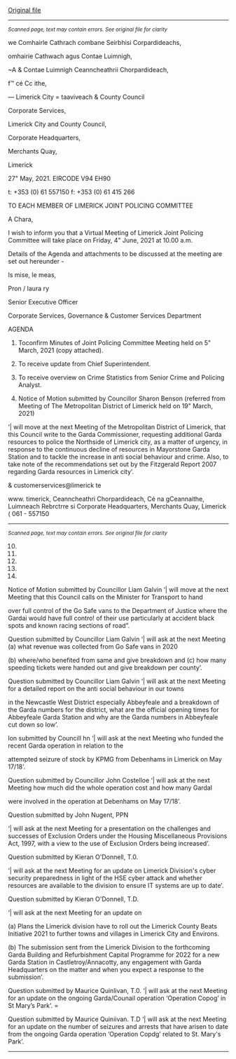 [Original file](https://www.limerick.ie/sites/default/files/media/documents/2021-05/agenda.pdf)

---
*<small>Scanned page, text may contain errors. See original file for clarity</small>*  

we Comhairle Cathrach combane Seirbhisi Corpardideachs,

omhairie Cathwach agus Contae Luimnigh,

~A & Contae Luimnigh Ceanncheathrii Chorpardideach,

f™ cé Cc ithe,

— Limerick City = taaviveach
& County Council

Corporate Services,

Limerick City and County Council,

Corporate Headquarters,

Merchants Quay,

Limerick

27" May, 2021. EIRCODE V94 EH90

t: +353 (0) 61 557150
f: +353 (0) 61 415 266

TO EACH MEMBER OF LIMERICK JOINT POLICING COMMITTEE

A Chara,

I wish to inform you that a Virtual Meeting of Limerick Joint Policing Committee will take place on
Friday, 4" June, 2021 at 10.00 a.m.

Details of the Agenda and attachments to be discussed at the meeting are set out hereunder -

Is mise, le meas,

Pron
/ laura ry

Senior Executive Officer

Corporate Services, Governance & Customer Services Department

AGENDA
1. Toconfirm Minutes of Joint Policing Committee Meeting held on 5" March, 2021
(copy attached).
2. To receive update from Chief Superintendent.

3. To receive overview on Crime Statistics from Senior Crime and Policing Analyst.

4. Notice of Motion submitted by Councillor Sharon Benson (referred from Meeting of The
Metropolitan District of Limerick held on 19" March, 2021)

‘| will move at the next Meeting of the Metropolitan District of Limerick, that this Council
write to the Garda Commissioner, requesting additional Garda resources to police the
Northside of Limerick city, as a matter of urgency, in response to the continuous decline of
resources in Mayorstone Garda Station and to tackle the increase in anti social behaviour
and crime. Also, to take note of the recommendations set out by the Fitzgerald Report 2007
regarding Garda resources in Limerick city’.

& customerservices@limerick te

www. timerick,
Ceanncheathri Chorpardideach, Cé na gCeannaithe, Luimneach Rebrctrre si
Corporate Headquarters, Merchants Quay, Limerick ( 061 - 557150


---
*<small>Scanned page, text may contain errors. See original file for clarity</small>*  

10.

11.

12.

13.

14.

Notice of Motion submitted by Councillor Liam Galvin
‘| will move at the next Meeting that this Council calls on the Minister for Transport to hand

over full control of the Go Safe vans to the Department of Justice where the Gardai would
have full contro! of their use particularly at accident black spots and known racing sections
of road”.

Question submitted by Councillor Liam Galvin
‘| will ask at the next Meeting (a) what revenue was collected from Go Safe vans in 2020

(b) where/who benefited from same and give breakdown and (c) how many speeding tickets
were handed out and give breakdown per county’.

Question submitted by Councillor Liam Galvin
‘| will ask at the next Meeting for a detailed report on the anti social behaviour in our towns

in the Newcastle West District especially Abbeyfeale and a breakdown of the Garda numbers
for the district, what are the official opening times for Abbeyfeale Garda Station and why are
the Garda numbers in Abbeyfeale cut down so low’.

lon submitted by Councill hn
‘| will ask at the next Meeting who funded the recent Garda operation in relation to the

attempted seizure of stock by KPMG from Debenhams in Limerick on May 17/18’.

Question submitted by Councillor John Costelloe
‘| will ask at the next Meeting how much did the whole operation cost and how many Gardal

were involved in the operation at Debenhams on May 17/18’.

Question submitted by John Nugent, PPN

‘| will ask at the next Meeting for a presentation on the challenges and successes of
Exclusion Orders under the Housing Miscellaneous Provisions Act, 1997, with a view to the
use of Exclusion Orders being increased’.

Question submitted by Kieran O'Donnell, T.0.

‘| will ask at the next Meeting for an update on Limerick Division's cyber security
preparedness in light of the HSE cyber attack and whether resources are available to the
division to ensure IT systems are up to date’.

Question submitted by Kieran O'Donnell, T.D.

‘| will ask at the next Meeting for an update on

(a) Plans the Limerick division have to roll out the Limerick County Beats Initiative 2021 to
further towns and villages in Limerick City and Environs.

(b) The submission sent from the Limerick Division to the forthcoming Garda Building and
Refurbishment Capital Programme for 2022 for a new Garda Station in
Castletroy/Annacotty, any engagement with Garda Headquarters on the matter and
when you expect a response to the submission’.

Question submitted by Maurice Quinlivan, T.0.
‘| will ask at the next Meeting for an update on the ongoing Garda/Counail operation
‘Operation Copog’ in St Mary’s Park’. =

Question submitted by Maurice Quiniivan. T.D
‘| will ask at the next Meeting for an update on the number of seizures and arrests that have
arisen to date from the ongoing Garda operation ‘Operation Copdg’ related to St. Mary's
Park’.


---
